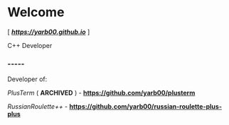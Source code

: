 # Welcome

[ ***https://yarb00.github.io*** ]

C++ Developer

### -----

Developer of:

*PlusTerm* ( **ARCHIVED** ) - **https://github.com/yarb00/plusterm**

*RussianRoulette++* - **https://github.com/yarb00/russian-roulette-plus-plus**
